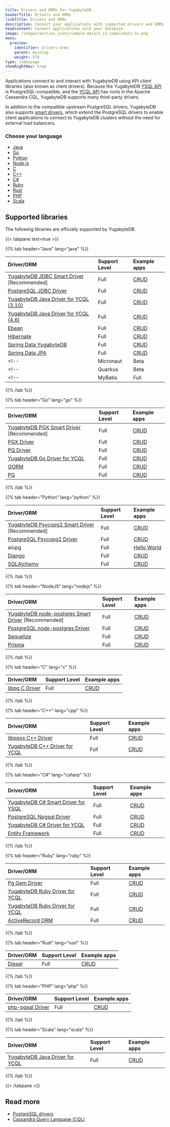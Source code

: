 ```yaml
---
title: Drivers and ORMs for YugabyteDB
headerTitle: Drivers and ORMs
linkTitle: Drivers and ORMs
description: Connect your applications with supported drivers and ORMs
headcontent: Connect applications with your database
image: /images/section_icons/sample-data/s_s1-sampledata-3x.png
menu:
  preview:
    identifier: drivers-orms
    parent: develop
    weight: 570
type: indexpage
showRightNav: true
---
```


Applications connect to and interact with YugabyteDB using API client libraries (also known as client drivers). Because the YugabyteDB [YSQL API](../api/ysql/) is PostgreSQL-compatible, and the [YCQL API](../api/ycql/) has roots in the Apache Cassandra CQL, YugabyteDB supports many third-party drivers.

In addition to the compatible upstream PostgreSQL drivers, YugabyteDB also supports [smart drivers](smart-drivers/), which extend the PostgreSQL drivers to enable client applications to connect to YugabyteDB clusters without the need for external load balancers.

### Choose your language

<ul class="nav yb-pills">

  <li>
    <a href="java/" class="orange">
      <i class="fa-brands fa-java"></i>
      Java
    </a>
  </li>

  <li>
    <a href="go/" class="orange">
      <i class="fa-brands fa-golang"></i>
      Go
    </a>
  </li>

  <li>
    <a href="python/" class="orange">
      <i class="fa-brands fa-python"></i>
      Python
    </a>
  </li>

  <li>
    <a href="nodejs/" class="orange">
      <i class="fa-brands fa-node-js"></i>
      Node.js
    </a>
  </li>

  <li>
    <a href="c/" class="orange">
      <i class="icon-c"></i>
      C
    </a>
  </li>

  <li>
    <a href="cpp/" class="orange">
      <i class="icon-cplusplus"></i>
      C++
    </a>
  </li>

  <li>
    <a href="csharp/" class="orange">
      <i class="icon-csharp"></i>
      C#
    </a>
  </li>

  <li>
    <a href="ruby/" class="orange">
      <i class="icon-ruby"></i>
      Ruby
    </a>
  </li>

  <li>
    <a href="rust/" class="orange">
      <i class="fa-brands fa-rust"></i>
      Rust
    </a>
  </li>

  <li>
    <a href="php/" class="orange">
      <i class="fa-brands fa-php"></i>
      PHP
    </a>
  </li>

  <li>
    <a href="scala/" class="orange">
      <i class="icon-scala"></i>
      Scala
    </a>
  </li>

</ul>

## Supported libraries

The following libraries are officially supported by YugabyteDB.

{{< tabpane text=true >}}

  {{% tab header="Java" lang="java" %}}

| Driver/ORM | Support Level | Example apps |
| :--------- | :------------ | :----------- |
| [YugabyteDB JDBC Smart Driver](java/yugabyte-jdbc/) [Recommended] | Full | [CRUD](java/yugabyte-jdbc/) |
| [PostgreSQL JDBC Driver](java/postgres-jdbc/) | Full | [CRUD](java/postgres-jdbc/) |
| [YugabyteDB Java Driver for YCQL (3.10)](java/ycql/) | Full | [CRUD](java/ycql) |
| [YugabyteDB Java Driver for YCQL (4.6)](java/ycql-4.6/) | Full | [CRUD](java/ycql-4.6) |
| [Ebean](java/ebean/) | Full | [CRUD](java/ebean/) |
| [Hibernate](java/hibernate/) | Full | [CRUD](java/hibernate/) |
| [Spring Data YugabyteDB](../integrations/spring-framework/sdyb/) | Full | [CRUD](../integrations/spring-framework/sdyb/#examples) |
| [Spring Data JPA](../integrations/spring-framework/sd-jpa/) | Full | [CRUD](../integrations/spring-framework/sd-jpa/#fundamentals) |
<!-- | Micronaut | Beta |  | -->
<!-- | Quarkus | Beta |  | -->
<!-- | MyBatis | Full |  | -->

  {{% /tab %}}

  {{% tab header="Go" lang="go" %}}

| Driver/ORM | Support Level | Example apps |
| :--------- | :------------ | :----------- |
| [YugabyteDB PGX Smart Driver](go/yb-pgx/) [Recommended] | Full | [CRUD](go/yb-pgx/) |
| [PGX Driver](go/pgx/) | Full | [CRUD](go/pgx/) |
| [PQ Driver](go/pq/) | Full | [CRUD](go/pq/) |
| [YugabyteDB Go Driver for YCQL](go/ycql/) | Full | [CRUD](go/ycql) |
| [GORM](go/gorm/) | Full | [CRUD](go/gorm/) |
| [PG](go/pg/) | Full | [CRUD](go/pg/) |

  {{% /tab %}}

  {{% tab header="Python" lang="python" %}}

| Driver/ORM | Support Level | Example apps |
| :--------- | :------------ | :----------- |
| [YugabyteDB Psycopg2 Smart Driver](python/yugabyte-psycopg2/) [Recommended] | Full | [CRUD](python/yugabyte-psycopg2/) |
| [PostgreSQL Psycopg2 Driver](python/postgres-psycopg2/) | Full | [CRUD](python/postgres-psycopg2/) |
| aiopg | Full | [Hello World](../develop/build-apps/python/ysql-aiopg/) |
| [Django](python/django/) | Full | [CRUD](python/django/) |
| [SQLAlchemy](python/sqlalchemy/) | Full | [CRUD](python/sqlalchemy/) |

  {{% /tab %}}

  {{% tab header="NodeJS" lang="nodejs" %}}

| Driver/ORM | Support Level | Example apps |
| :--------- | :------------ | :----------- |
| [YugabyteDB node-postgres Smart Driver](nodejs/yugabyte-node-driver/) [Recommended] | Full | [CRUD](nodejs/yugabyte-node-driver/) |
| [PostgreSQL node-postgres Driver](nodejs/postgres-node-driver/) | Full | [CRUD](nodejs/postgres-node-driver/) |
| [Sequelize](nodejs/sequelize/) | Full | [CRUD](nodejs/sequelize/) |
| [Prisma](nodejs/prisma/) | Full | [CRUD](nodejs/prisma/)

  {{% /tab %}}

  {{% tab header="C" lang="c" %}}

| Driver/ORM | Support Level | Example apps |
| :--------- | :------------ | :----------- |
| [libpq C Driver](c/ysql/) | Full | [CRUD](c/ysql/) |

  {{% /tab %}}

  {{% tab header="C++" lang="cpp" %}}

| Driver/ORM | Support Level | Example apps |
| :--------- | :------------ | :----------- |
| [libpqxx C++ Driver](cpp/ysql/) | Full | [CRUD](cpp/ysql/) |
| [YugabyteDB C++ Driver for YCQL](cpp/ycql/) | Full | [CRUD](cpp/ycql/) |

  {{% /tab %}}

  {{% tab header="C#" lang="csharp" %}}

| Driver/ORM | Support Level | Example apps |
| :--------- | :------------ | :----------- |
| [YugabyteDB C# Smart Driver for YSQL](csharp/ysql/) | Full | [CRUD](csharp/ysql/) |
| [PostgreSQL Npgsql Driver](csharp/postgres-npgsql/) | Full | [CRUD](csharp/postgres-npgsql/) |
| [YugabyteDB C# Driver for YCQL](csharp/ycql/) | Full | [CRUD](csharp/ycql/) |
| [Entity Framework](csharp/entityframework/) | Full | [CRUD](csharp/entityframework/) |

  {{% /tab %}}

  {{% tab header="Ruby" lang="ruby" %}}

| Driver/ORM | Support Level | Example apps |
| :--------- | :------------ | :----------- |
| [Pg Gem Driver](ruby/ysql-pg/) | Full | [CRUD](ruby/ysql-pg/) |
| [YugabyteDB Ruby Driver for YCQL](ruby/ycql/) | Full | [CRUD](ruby/ycql/) |
| [YugabyteDB Ruby Driver for YCQL](ruby/ycql/) | Full | [CRUD](ruby/ycql/) |
| [ActiveRecord ORM](ruby/activerecord/) | Full | [CRUD](ruby/activerecord/) |

  {{% /tab %}}

  {{% tab header="Rust" lang="rust" %}}

| Driver/ORM | Support Level | Example apps |
| :--------- | :------------ | :----------- |
| [Diesel](rust/diesel/) | Full | [CRUD](rust/diesel/) |

  {{% /tab %}}

  {{% tab header="PHP" lang="php" %}}

| Driver/ORM | Support Level | Example apps |
| :--------- | :------------ | :----------- |
| [php-pgsql Driver](php/ysql/) | Full | [CRUD](php/ysql/) |

  {{% /tab %}}

  {{% tab header="Scala" lang="scala" %}}

| Driver/ORM | Support Level | Example apps |
| :--------- | :------------ | :----------- |
| [YugabyteDB Java Driver for YCQL](scala/ycql/) | Full | [CRUD](scala/ycql/) |

  {{% /tab %}}

{{< /tabpane >}}

## Read more

- [PostgreSQL drivers](https://www.postgresql.org/download/products/2-drivers-and-interfaces/)
- [Cassandra Query Language (CQL)](https://cassandra.apache.org/doc/latest/cassandra/cql/index.html)
